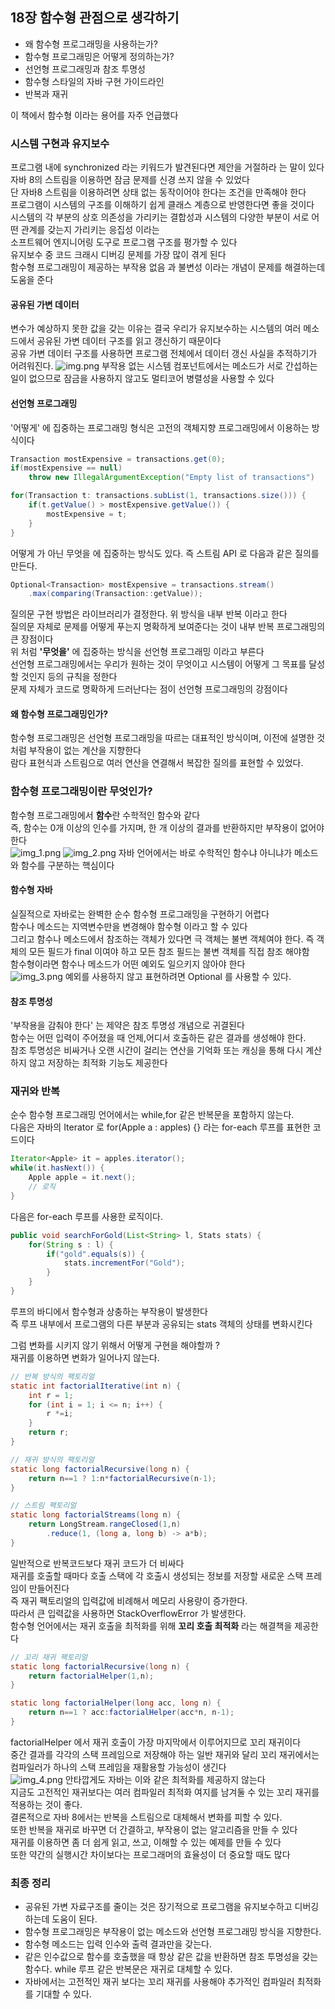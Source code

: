 ## 18장 함수형 관점으로 생각하기
- 왜 함수형 프로그래밍을 사용하는가?
- 함수형 프로그래밍은 어떻게 정의하는가?
- 선언형 프로그래밍과 참조 투명성
- 함수형 스타일의 자바 구현 가이드라인
- 반복과 재귀

이 책에서 함수형 이라는 용어를 자주 언급했다 <br>

### 시스템 구현과 유지보수
프로그램 내에 synchronized 라는 키워드가 발견된다면 제안을 거절하라 는 말이 있다 <br>
자바 8의 스트림을 이용하면 잠금 문제를 신경 쓰지 않을 수 있었다 <br>
단 자바8 스트림을 이용하려면 상태 없는 동작이어야 한다는 조건을 만족해야 한다 <br>
프로그램이 시스템의 구조를 이해하기 쉽게 클래스 계층으로 반영한다면 좋을 것이다 <br>
시스템의 각 부분의 상호 의존성을 가리키는 결합성과 시스템의 다양한 부분이 서로 어떤 관계를 갖는지 가리키는 응집성 이라는 <br>
소프트웨어 엔지니어링 도구로 프로그램 구조를 평가할 수 있다 <br>
유지보수 중 코드 크래시 디버깅 문제를 가장 많이 겪게 된다 <br>
함수형 프로그래밍이 제공하는 부작용 없음 과 불변성 이라는 개념이 문제를 해결하는데 도움을 준다 <br>

#### 공유된 가변 데이터
변수가 예상하지 못한 값을 갖는 이유는 결국 우리가 유지보수하는 시스템의 여러 메소드에서 공유된 가변 데이터 구조를 읽고 갱신하기 때문이다 <br>
공유 가변 데이터 구조를 사용하면 프로그램 전체에서 데이터 갱신 사실을 추적하기가 어려워진다.
![img.png](img.png) 
부작용 없는 시스템 컴포넌트에서는 메소드가 서로 간섭하는 일이 없으므로 잠금을 사용하지 않고도 멀티코어 병렬성을 사용할 수 있다 <br>

#### 선언형 프로그래밍
'어떻게' 에 집중하는 프로그래밍 형식은 고전의 객체지향 프로그래밍에서 이용하는 방식이다 <br>
```java
Transaction mostExpensive = transactions.get(0);
if(mostExpensive == null)
	throw new IllegalArgumentException("Empty list of transactions")

for(Transaction t: transactions.subList(1, transactions.size())) {
    if(t.getValue() > mostExpensive.getValue()) {
		mostExpensive = t;
    }	
}
```

어떻게 가 아닌 무엇을 에 집중하는 방식도 있다. 즉 스트림 API 로 다음과 같은 질의를 만든다.<br>
```java
Optional<Transaction> mostExpensive = transactions.stream()
    .max(comparing(Transaction::getValue));
```

질의문 구현 방법은 라이브러리가 결정한다. 위 방식을 내부 반복 이라고 한다 <br>
질의문 자체로 문제를 어떻게 푸는지 명확하게 보여준다는 것이 내부 반복 프로그래밍의 큰 장점이다 <br>
위 처럼 **'무엇을'** 에 집중하는 방식을 선언형 프로그래밍 이라고 부른다 <br>
선언형 프로그래밍에서는 우리가 원하는 것이 무엇이고 시스템이 어떻게 그 목표를 달성할 것인지 등의 규칙을 정한다 <br>
문제 자체가 코드로 명확하게 드러난다는 점이 선언형 프로그래밍의 강점이다 <br>

#### 왜 함수형 프로그래밍인가?
함수형 프로그래밍은 선언형 프로그래밍을 따르는 대표적인 방식이며, 이전에 설명한 것 처럼 부작용이 없는 계산을 지향한다 <br>
람다 표현식과 스트림으로 여러 연산을 연결해서 복잡한 질의를 표현할 수 있었다. <br>

### 함수형 프로그래밍이란 무엇인가?
함수형 프로그래밍에서 **함수**란 수학적인 함수와 같다 <br>
즉, 함수는 0개 이상의 인수를 가지며, 한 개 이상의 결과를 반환하지만 부작용이 없어야 한다 <br>
![img_1.png](img_1.png)
![img_2.png](img_2.png)
자바 언어에서는 바로 수학적인 함수냐 아니냐가 메소드와 함수를 구분하는 핵심이다 <br>

#### 함수형 자바
실질적으로 자바로는 완벽한 순수 함수형 프로그래밍을 구현하기 어렵다 <br>
함수나 메소드는 지역변수만을 변경해야 함수형 이라고 할 수 있다 <br>
그리고 함수나 메소드에서 참조하는 객체가 있다면 극 객체는 불변 객체여야 한다. 즉 객체의 모든 필드가 final 이여야 하고 모든 참조 필드는 불변 객체를 직접 참조 해야함 <br>
함수형이라면 함수나 메소드가 어떤 예외도 일으키지 않아야 한다 <br>
![img_3.png](img_3.png)
예외를 사용하지 않고 표현하려면 Optional<T> 를 사용할 수 있다.  

#### 참조 투명성
'부작용을 감춰야 한다' 는 제약은 참조 투명성 개념으로 귀결된다 <br>
함수는 어떤 입력이 주어졌을 때 언제,어디서 호출하든 같은 결과를 생성해야 한다. <br>
참조 투명성은 비싸거나 오랜 시간이 걸리는 연산을 기억화 또는 캐싱을 통해 다시 계산하지 않고 저장하는 최적화 기능도 제공한다 <br>

### 재귀와 반복
순수 함수형 프로그래밍 언어에서는 while,for 같은 반복문을 포함하지 않는다. <br>
다음은 자바의 Iterator 로 for(Apple a : apples) {} 라는 for-each 루프를 표현한 코드이다 <br>
```java
Iterator<Apple> it = apples.iterator();
while(it.hasNext()) {
    Apple apple = it.next();	
	// 로직
}
```

다음은 for-each 루프를 사용한 로직이다.
```java
public void searchForGold(List<String> l, Stats stats) {
	for(String s : l) {
		if("gold".equals(s)) {
			stats.incrementFor("Gold");
		}
	}
}
```

루프의 바디에서 함수형과 상충하는 부작용이 발생한다 <br>
즉 루프 내부에서 프로그램의 다른 부분과 공유되는 stats 객체의 상태를 변화시킨다 <br>

그럼 변화를 시키지 않기 위해서 어떻게 구현을 해야할까 ? <br>
재귀를 이용하면 변화가 일어나지 않는다.
```java
// 반복 방식의 팩토리얼
static int factorialIterative(int n) {
	int r = 1;
	for (int i = 1; i <= n; i++) {
        r *=i;
	}
	return r;
}

// 재귀 방식의 팩토리얼
static long factorialRecursive(long n) {
	return n==1 ? 1:n*factorialRecursive(n-1);
}

// 스트림 팩토리얼
static long factorialStreams(long n) {
	return LongStream.rangeClosed(1,n)
        .reduce(1, (long a, long b) -> a*b);
}
```

일반적으로 반복코드보다 재귀 코드가 더 비싸다 <br>
재귀를 호출할 때마다 호출 스택에 각 호출시 생성되는 정보를 저장할 새로운 스택 프레임이 만들어진다 <br>
즉 재귀 팩토리얼의 입력값에 비례해서 메모리 사용량이 증가한다. <br>
따라서 큰 입력값을 사용하면 StackOverflowError 가 발생한다. <br>
함수형 언어에서는 재귀 호출을 최적화를 위해 **꼬리 호출 최적화** 라는 해결책을 제공한다 <br>
```java
// 꼬리 재귀 팩토리얼
static long factorialRecursive(long n) {
	return factorialHelper(1,n);
}

static long factorialHelper(long acc, long n) {
	return n==1 ? acc:factorialHelper(acc*n, n-1);
}
```

factorialHelper 에서 재귀 호출이 가장 마지막에서 이루어지므로 꼬리 재귀이다 <br>
중간 결과를 각각의 스택 프레임으로 저장해야 하는 일반 재귀와 달리 꼬리 재귀에서는 컴파일러가 하나의 스택 프레임을 재활용할 가능성이 생긴다 <br>
![img_4.png](img_4.png)
안타깝게도 자바는 이와 같은 최적화를 제공하지 않는다 <br>
지금도 고전적인 재귀보다는 여러 컴파일러 최적화 여지를 남겨둘 수 있는 꼬리 재귀를 적용하는 것이 좋다. <br>
결론적으로 자바 8에서는 반복을 스트림으로 대체해서 변화를 피할 수 있다. <br>
또한 반복을 재귀로 바꾸면 더 간결하고, 부작용이 없는 알고리즘을 만들 수 있다 <br>
재귀를 이용하면 좀 더 쉽게 읽고, 쓰고, 이해할 수 있는 예제를 만들 수 있다 <br>
또한 약간의 실행시간 차이보다는 프로그래머의 효율성이 더 중요할 때도 많다 <br>

### 최종 정리
- 공유된 가변 자료구조를 줄이는 것은 장기적으로 프로그램을 유지보수하고 디버깅하는데 도움이 된다.
- 함수형 프로그래밍은 부작용이 없는 메소드와 선언형 프로그래밍 방식을 지향한다.
- 함수형 메소드는 입력 인수와 출력 결과만을 갖는다.
- 같은 인수값으로 함수를 호출했을 때 항상 같은 값을 반환하면 참조 투명성을 갖는 함수다. while 루프 같은 반복문은 재귀로 대체할 수 있다.
- 자바에서는 고전적인 재귀 보다는 꼬리 재귀를 사용해야 추가적인 컴파일러 최적화를 기대할 수 있다.